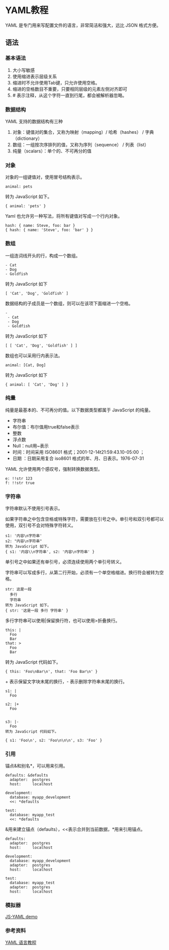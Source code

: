 # YAML教程


YAML 是专门用来写配置文件的语言，非常简洁和强大，远比 JSON 格式方便。


## 语法

### 基本语法

1. 大小写敏感
2. 使用缩进表示层级关系
3. 缩进时不允许使用Tab键，只允许使用空格。
4. 缩进的空格数目不重要，只要相同层级的元素左侧对齐即可 
5. \# 表示注释，从这个字符一直到行尾，都会被解析器忽略。

### 数据结构
YAML 支持的数据结构有三种

1. 对象：键值对的集合，又称为映射（mapping）/ 哈希（hashes） / 字典（dictionary）
2. 数组：一组按次序排列的值，又称为序列（sequence） / 列表（list）
3. 纯量（scalars）：单个的、不可再分的值


### 对象
对象的一组键值对，使用冒号结构表示。

	animal: pets

转为 JavaScript 如下。

	{ animal: 'pets' }

Yaml 也允许另一种写法，将所有键值对写成一个行内对象。
	
	hash: { name: Steve, foo: bar } 
	{ hash: { name: 'Steve', foo: 'bar' } }
	
### 数组

一组连词线开头的行，构成一个数组。
	
	- Cat
	- Dog
	- Goldfish	
转为 JavaScript 如下

	[ 'Cat', 'Dog', 'Goldfish' ]	

数据结构的子成员是一个数组，则可以在该项下面缩进一个空格。

	-
	 - Cat
	 - Dog
	 - Goldfish

转为 JavaScript 如下

	[ [ 'Cat', 'Dog', 'Goldfish' ] ]

数组也可以采用行内表示法。

	animal: [Cat, Dog]	
	
转为 JavaScript 如下

	{ animal: [ 'Cat', 'Dog' ] }
	
### 纯量

纯量是最基本的、不可再分的值。以下数据类型都属于 JavaScript 的纯量。

* 字符串
* 布尔值：布尔值用true和false表示
* 整数
* 浮点数
* Null：null用~表示
* 时间：时间采用 ISO8601 格式；2001-12-14t21:59:43.10-05:00 ；
* 日期	：日期采用复合 iso8601 格式的年、月、日表示。1976-07-31

YAML 允许使用两个感叹号，强制转换数据类型。
	
	e: !!str 123
	f: !!str true
	
### 字符串
字符串默认不使用引号表示。

如果字符串之中包含空格或特殊字符，需要放在引号之中。单引号和双引号都可以使用，双引号不会对特殊字符转义。	
	
	s1: '内容\n字符串'
	s2: "内容\n字符串" 	
	转为 JavaScript 如下。
	{ s1: '内容\\n字符串', s2: '内容\n字符串' }
	
单引号之中如果还有单引号，必须连续使用两个单引号转义。


字符串可以写成多行，从第二行开始，必须有一个单空格缩进。换行符会被转为空格。

	str: 这是一段
  	  多行
      字符串
	转为 JavaScript 如下。
	{ str: '这是一段 多行 字符串' }
	
多行字符串可以使用|保留换行符，也可以使用>折叠换行。

	this: |
  	  Foo
  	  Bar
	that: >
  	  Foo
      Bar	
      
转为 JavaScript 代码如下。	

	{ this: 'Foo\nBar\n', that: 'Foo Bar\n' }

\+ 表示保留文字块末尾的换行，- 表示删除字符串末尾的换行。

	s1: |
	  Foo

	s2: |+
	  Foo


	s3: |-
	  Foo 
	转为 JavaScript 代码如下。

	{ s1: 'Foo\n', s2: 'Foo\n\n\n', s3: 'Foo' }  

### 引用
锚点&和别名*，可以用来引用。

```
defaults: &defaults
  adapter:  postgres
  host:     localhost

development:
  database: myapp_development
  <<: *defaults

test:
  database: myapp_test
  <<: *defaults
```

&用来建立锚点（defaults），<<表示合并到当前数据，*用来引用锚点。



```
defaults:
  adapter:  postgres
  host:     localhost

development:
  database: myapp_development
  adapter:  postgres
  host:     localhost

test:
  database: myapp_test
  adapter:  postgres
  host:     localhost  
```  

### 模拟器
[JS-YAML demo](http://nodeca.github.io/js-yaml/)
	
### 参考资料
[YAML 语言教程](http://www.ruanyifeng.com/blog/2016/07/yaml.html?f=tt)
